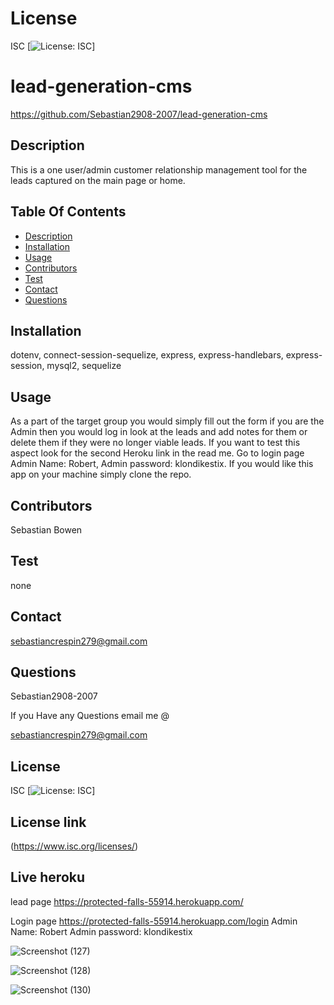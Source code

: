 # License
 ISC
[![License: ISC](https://img.shields.io/badge/License-ISC-blue.svg)]
                 
      

# lead-generation-cms
 https://github.com/Sebastian2908-2007/lead-generation-cms
 ## Description

This is a one user/admin customer relationship management tool for the leads captured on the main page or home.
    
 ## Table Of Contents
* [Description](#description)
* [Installation](#installation)
* [Usage](#usage)
* [Contributors](#contributors)
* [Test](#test)
* [Contact](#contact)
* [Questions](#questions)
    
 ## Installation

dotenv, connect-session-sequelize, express, express-handlebars, express-session, mysql2, sequelize

## Usage
 As a part of the target group you would simply fill out the form if you are the Admin then you would log in look at the leads and add notes for them or delete them if they were no longer viable leads. If you want to test this aspect look for the second  Heroku link in the read me. Go to login page Admin Name: Robert, Admin password: klondikestix. If you would like this app on your machine simply clone the repo.

 ## Contributors

  Sebastian Bowen

 ## Test 

 none
    
## Contact

 sebastiancrespin279@gmail.com

## Questions

 Sebastian2908-2007

If you Have any Questions email me @

sebastiancrespin279@gmail.com


## License
ISC 
[![License: ISC](https://img.shields.io/badge/License-ISC-blue.svg)]

## License link
(https://www.isc.org/licenses/)  

## Live heroku
lead page
https://protected-falls-55914.herokuapp.com/

Login page
https://protected-falls-55914.herokuapp.com/login
Admin Name: Robert
Admin password: klondikestix

![Screenshot (127)](https://user-images.githubusercontent.com/77297220/153990977-909e2800-574a-45cd-89ba-95a9ee692b93.png)

![Screenshot (128)](https://user-images.githubusercontent.com/77297220/153991041-88e975ea-4836-4e5b-a0a7-aadff1906946.png)

![Screenshot (130)](https://user-images.githubusercontent.com/77297220/153991115-726d30ac-f542-4b1b-b82e-526dfea59047.png)

